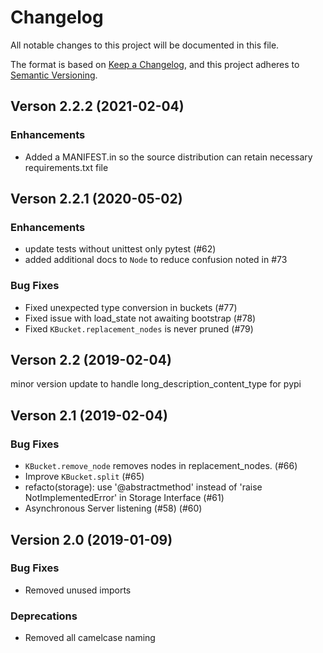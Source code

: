 # Changelog
All notable changes to this project will be documented in this file.

The format is based on [Keep a Changelog](https://keepachangelog.com/en/1.0.0/), and this project adheres to [Semantic Versioning](https://semver.org/spec/v2.0.0.html).

## Verson 2.2.2 (2021-02-04)

### Enhancements
 * Added a MANIFEST.in so the source distribution can retain necessary requirements.txt file

## Verson 2.2.1 (2020-05-02)

### Enhancements
 * update tests without unittest only pytest (#62)
 * added additional docs to `Node` to reduce confusion noted in #73

### Bug Fixes
 * Fixed unexpected type conversion in buckets (#77)
 * Fixed issue with load_state not awaiting bootstrap (#78)
 * Fixed `KBucket.replacement_nodes` is never pruned (#79)

## Verson 2.2 (2019-02-04)
minor version update to handle long_description_content_type for pypi

## Verson 2.1 (2019-02-04)

### Bug Fixes
 * `KBucket.remove_node` removes nodes in replacement_nodes. (#66)
 * Improve `KBucket.split` (#65)
 * refacto(storage): use '@abstractmethod' instead of 'raise NotImplementedError' in Storage Interface (#61)
 * Asynchronous Server listening (#58) (#60)

## Version 2.0 (2019-01-09)

### Bug Fixes
 * Removed unused imports

### Deprecations
 * Removed all camelcase naming
